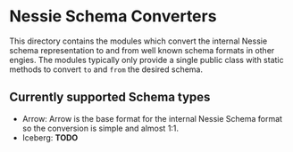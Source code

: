 # Nessie Schema Converters

This directory contains the modules which convert the internal Nessie schema representation to and from well known schema
formats in other engies. The modules typically only provide a single public class with static methods to convert `to` and
`from` the desired schema.

## Currently supported Schema types

* Arrow: Arrow is the base format for the internal Nessie Schema format so the conversion is simple and almost 1:1.
* Iceberg: **TODO**
